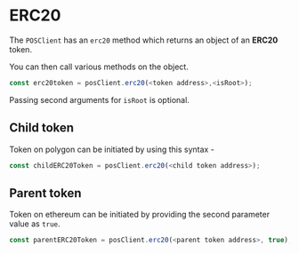 # ERC20

The `POSClient` has an `erc20` method which returns an object of an **ERC20** token.

You can then call various methods on the object.

```js
const erc20token = posClient.erc20(<token address>,<isRoot>);
```

Passing second arguments for `isRoot` is optional.

## Child token

Token on polygon can be initiated by using this syntax -

```js
const childERC20Token = posClient.erc20(<child token address>);
```

## Parent token

Token on ethereum can be initiated by providing the second parameter value as `true`.

```js
const parentERC20Token = posClient.erc20(<parent token address>, true);
```
